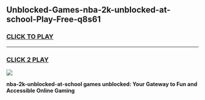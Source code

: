 
## Unblocked-Games-nba-2k-unblocked-at-school-Play-Free-q8s61
<h3>
<a href="https://premium76.site?title=nba-2k-unblocked-at-school&ref=10A">CLICK TO PLAY</a></h3>
<hr>

<h3>
<a href="https://premium76.site?title=nba-2k-unblocked-at-school&ref=10A">CLICK 2 PLAY</a>
  
</h3>

<a href="https://premium76.site?title=nba-2k-unblocked-at-school&ref=10A"><img src="https://clearcache.store/games.png"></a>


**nba-2k-unblocked-at-school games unblocked: Your Gateway to Fun and Accessible Online Gaming**
